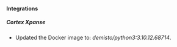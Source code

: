 #### Integrations
##### Cortex Xpanse
- Updated the Docker image to: *demisto/python3:3.10.12.68714*.
